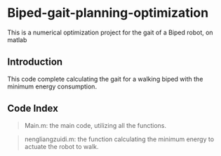 # Biped-gait-planning-optimization
This is a numerical optimization project for the gait of a Biped robot, on matlab
## Introduction
This code complete calculating the gait for a walking biped with the minimum energy consumption.

## Code Index

> Main.m: the main code, utilizing all the functions.

> nengliangzuidi.m: the function calculating the minimum energy to actuate the robot to walk.
